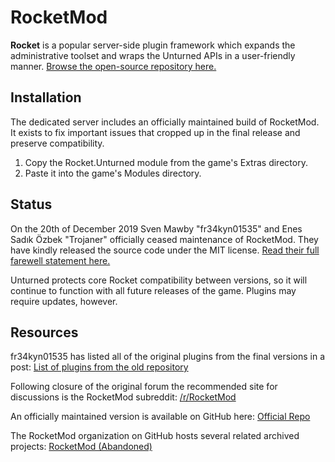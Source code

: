 RocketMod
=========

__Rocket__ is a popular server-side plugin framework which expands the administrative toolset and wraps the Unturned APIs in a user-friendly manner. [Browse the open-source repository here.](https://github.com/SmartlyDressedGames/RocketMod)

Installation
------------

The dedicated server includes an officially maintained build of RocketMod. It exists to fix important issues that cropped up in the final release and preserve compatibility.

1. Copy the Rocket.Unturned module from the game's Extras directory.
2. Paste it into the game's Modules directory.

Status
------

On the 20th of December 2019 Sven Mawby "fr34kyn01535" and Enes Sadık Özbek "Trojaner" officially ceased maintenance of RocketMod. They have kindly released the source code under the MIT license. [Read their full farewell statement here.](https://github.com/RocketMod/Rocket/blob/master/Farewell.md)

Unturned protects core Rocket compatibility between versions, so it will continue to function with all future releases of the game. Plugins may require updates, however.

Resources
---------

fr34kyn01535 has listed all of the original plugins from the final versions in a post: [List of plugins from the old repository](https://www.reddit.com/r/rocketmod/comments/ek4i7b/)

Following closure of the original forum the recommended site for discussions is the RocketMod subreddit: [/r/RocketMod](https://www.reddit.com/r/rocketmod/)

An officially maintained version is available on GitHub here: [Official Repo](https://github.com/SmartlyDressedGames/RocketMod)

The RocketMod organization on GitHub hosts several related archived projects: [RocketMod (Abandoned)](https://github.com/RocketMod)
